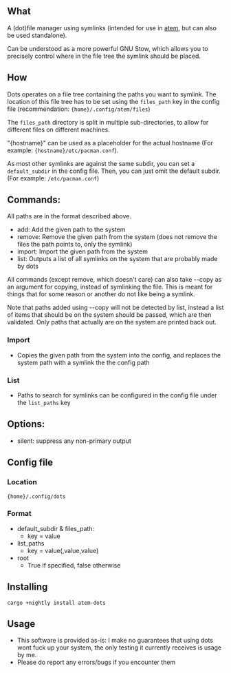 ## What
A (dot)file manager using symlinks (intended for use in [atem](https://github.com/jullanggit/atem), but can also be used standalone).

Can be understood as a more powerful GNU Stow, which allows you to precisely control where in the file tree the symlink should be placed.

## How
Dots operates on a file tree containing the paths you want to symlink.
The location of this file tree has to be set using the `files_path` key in the config file (recommendation: `{home}/.config/atem/files`)

The `files_path` directory is split in multiple sub-directories, to allow for different files on different machines.

"{hostname}" can be used as a placeholder for the actual hostname (For example: `{hostname}/etc/pacman.conf`).

As most other symlinks are against the same subdir, you can set a `default_subdir` in the config file.
Then, you can just omit the default subdir. (For example: `/etc/pacman.conf`)

## Commands:
All paths are in the format described above.

- add:     Add the given path to the system
- remove:  Remove the given path from the system (does not remove the files the path points to, only the symlink)
- import:  Import the given path from the system
- list:    Outputs a list of all symlinks on the system that are probably made by dots

All commands (except remove, which doesn't care) can also take --copy as an argument for copying, instead of symlinking the file. This is meant for things that for some reason or another do not like being a symlink.

Note that paths added using --copy will not be detected by list, instead a list of items that should be on the system should be passed, which are then validated. Only paths that actually are on the system are printed back out.

### Import
- Copies the given path from the system into the config, and replaces the system path with a symlink the the config path

### List
- Paths to search for symlinks can be configured in the config file under the `list_paths` key

## Options:
- silent: suppress any non-primary output

## Config file
### Location
`{home}/.config/dots`
### Format
- default_subdir & files_path:
  - key = value
- list_paths
  - key = value(,value,value)
- root
  - True if specified, false otherwise

## Installing
`cargo +nightly install atem-dots`

## Usage
- This software is provided as-is: I make no guarantees that using dots wont fuck up your system, the only testing it currently receives is usage by me.
- Please do report any errors/bugs if you encounter them
